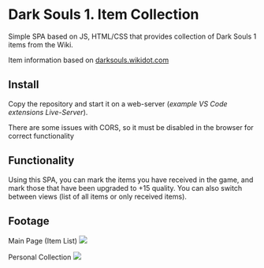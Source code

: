 # Dark Souls 1. Item Collection
Simple SPA based on JS, HTML/CSS that provides collection of Dark Souls 1 items from the Wiki.

Item information based on [darksouls.wikidot.com](http://darksouls.wikidot.com/)

## Install

Copy the repository and start it on a web-server (<i>example VS Code extensions Live-Server</i>).

There are some issues with CORS, so it must be disabled in the browser for correct functionality

## Functionality 

Using this SPA, you can mark the items you have received in the game, and mark those that have been upgraded to +15 quality.
You can also switch between views (list of all items or only received items).

## Footage

Main Page (Item List)
<img src="https://github.com/kizukkk/ds1_collection/blob/doc/image/01png.png">

Personal Collection
<img src="https://github.com/kizukkk/ds1_collection/blob/doc/image/02.png">
